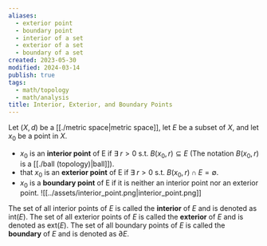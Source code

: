 ```yaml
---
aliases:
  - exterior point
  - boundary point
  - interior of a set
  - exterior of a set
  - boundary of a set
created: 2023-05-30
modified: 2024-03-14
publish: true
tags:
  - math/topology
  - math/analysis
title: Interior, Exterior, and Boundary Points
---
```

Let $(X, d)$ be a [[./metric space|metric space]], let $E$ be a subset of $X$, and let $x_0$ be a point in $X$.
- $x_0$ is an **interior point** of E if $\exists \; r > 0$ s.t. $B(x_0, r) \subseteq E$  (The notation $B(x_0, r)$ is a [[./ball (topology)|ball]]).
- that $x_0$ is an **exterior point** of E if $\exists \; r > 0$ s.t. $B(x_0, r) \cap E = \emptyset$.
- $x_0$ is a **boundary point** of E if it is neither an interior point nor an exterior point.
![[../assets/interior_point.png|interior_point.png]]

The set of all interior points of $E$ is called the **interior** of $E$ and is denoted as $\text{int}(E)$.
The set of all exterior points of $E$ is called the **exterior** of $E$ and is denoted as $\text{ext}(E)$.
The set of all boundary points of $E$ is called the **boundary** of $E$ and is denoted as $\partial E$.